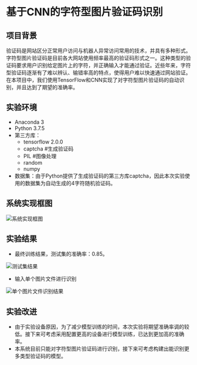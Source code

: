 # 基于CNN的字符型图片验证码识别

## 项目背景

验证码是网站区分正常用户访问与机器人异常访问常用的技术，并具有多种形式。字符型图片验证码是目前各大网站使用频率最高的验证码形式之一。这种类型的验证码要求用户识别给定图片上的字符，并正确输入才能通过验证。近些年来，字符型验证码逐渐有了难以辨认、输错率高的特点，使得用户难以快速通过网站验证。在本项目中，我们使用TensorFlow和CNN实现了对字符型图片验证码的自动识别，并且达到了期望的准确率。

## 实验环境

- Anaconda 3
- Python  3.7.5
- 第三方库：
  - tensorflow   2.0.0
  - captcha    #生成验证码
  - PIL    #图像处理
  - random
  - numpy
- 数据集：由于Python提供了生成验证码的第三方库captcha，因此本次实验使用的数据集为自动生成的4字符随机验证码。

## 系统实现框图

![系统实现框图](https://github.com/scusec/Data-Mining-for-Cybersecurity/blob/master/Homework/2019/Task8/6/Screen/系统实现框图.png)

## 实验结果

- 最终训练结果，测试集的准确率：0.85。

![测试集结果](https://github.com/scusec/Data-Mining-for-Cybersecurity/blob/master/Homework/2019/Task8/6/Screen/测试集结果.png)

- 输入单个图片文件进行识别

![单个图片文件识别结果](https://github.com/scusec/Data-Mining-for-Cybersecurity/blob/master/Homework/2019/Task8/6/Screen/单个图片文件识别结果.png)

## 实验改进

- 由于实验设备原因，为了减少模型训练的时间，本次实验将期望准确率调的较低。接下来可考虑采用配置更高的设备进行模型训练，已达到更加高的准确率。
- 本系统目前只能对字符型图片验证码进行识别，接下来可考虑构建出能识别更多类型验证码的模型。
